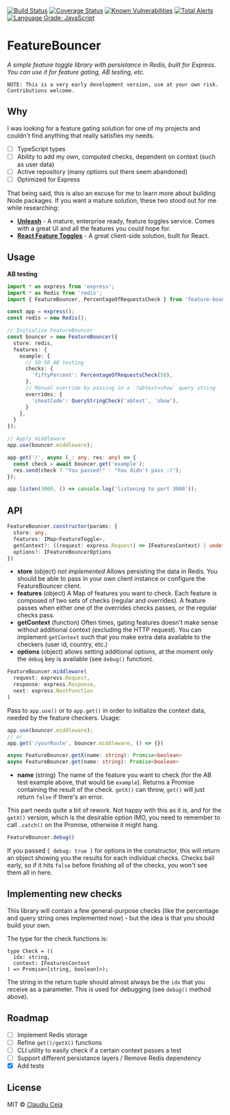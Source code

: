 [![Build Status](https://travis-ci.org/ClaudiuCeia/feature-bouncer.svg?branch=master)](https://travis-ci.org/ClaudiuCeia/feature-bouncer) [![Coverage Status](https://coveralls.io/repos/github/ClaudiuCeia/feature-bouncer/badge.svg?branch=master)](https://coveralls.io/github/ClaudiuCeia/feature-bouncer?branch=master) [![Known Vulnerabilities](https://snyk.io/test/github/ClaudiuCeia/feature-bouncer/badge.svg)](https://snyk.io/test/github/ClaudiuCeia/feature-bouncer) [![Total Alerts](https://img.shields.io/lgtm/alerts/g/ClaudiuCeia/feature-bouncer.svg?logo=lgtm&logoWidth=18)](https://lgtm.com/projects/g/ClaudiuCeia/feature-bouncer/alerts/) [![Language Grade: JavaScript](https://img.shields.io/lgtm/grade/javascript/g/ClaudiuCeia/feature-bouncer.svg?logo=lgtm&logoWidth=18)](https://lgtm.com/projects/g/ClaudiuCeia/feature-bouncer/context:javascript)

# FeatureBouncer  

_A simple feature toggle library with persistance in Redis, built for Express. You can use it for feature gating, AB testing, etc._ 

`NOTE: This is a very early development version, use at your own risk. Contributions welcome.`

## Why

I was looking for a feature gating solution for one of my projects and couldn't find anything that really satisfies my needs. 

- [ ] TypeScript types
- [ ] Ability to add my own, computed checks, dependent on context (such as user data)
- [ ] Active repository (many options out there seem abandoned)
- [ ] Optimized for Express

That being said, this is also an excuse for me to learn more about building Node packages. If you want a mature solution, these two stood out for me while researching:

- **[Unleash](https://github.com/unleash/unleash)** - A mature, enterprise ready, feature toggles service. Comes with a great UI and all the features you could hope for.
- **[React Feature Toggles](https://github.com/paralleldrive/react-feature-toggles)** - A great client-side solution, built for React. 

## Usage

**AB testing**

```ts
import * as express from 'express';
import * as Redis from 'redis';
import { FeatureBouncer, PercentageOfRequestsCheck } from 'feature-bouncer';

const app = express();
const redis = new Redis();

// Initialize FeatureBouncer
const bouncer = new FeatureBouncer({
  store: redis,
  features: {
    example: {
      // 50-50 AB testing
      checks: {
        'fiftyPercent': PercentageOfRequestsCheck(50),
      },
      // Manual override by passing in a `?abtest=show` query string
      overrides: {
        'cheatCode': QueryStringCheck('abtest', 'show'),
      }
    },
  }
});

// Apply middleware
app.use(bouncer.middleware);

app.get('/', async (_: any, res: any) => {
  const check = await bouncer.get('example');
  res.send(check ? "You passed!" : "You didn't pass :(");
});

app.listen(3000, () => console.log('listening to port 3000'));
```

## API

```ts
FeatureBouncer.constructor(params: {
  store: any,
  features: IMap<FeatureToggle>,
  getContext?: ((request: express.Request) => IFeaturesContext) | undefined,
  options?: IFeatureBouncerOptions
})
```

 - **store** (object) _not implemented_  Allows persisting the data in Redis. You should be able to pass in your own client instance or configure the FeatureBouncer client.  
 - **features** (object) A Map of features you want to check. Each feature is composed of two sets of checks (regular and overrides). A feature passes when either one of the overrides checks passes, or the regular checks pass.
 - **getContext** (function) Often times, gating features doesn't make sense without additional context (excluding the HTTP request). You can implement `getContext` such that you make extra data available to the checkers (user id, country, etc.) 
 - **options** (object) allows setting additional options, at the moment only the `debug` key is available (see `debug()` function).


```ts
FeatureBouncer.middleware(
  request: express.Request,
  response: express.Response,
  next: express.NextFunction
)
```

Pass to `app.use()` or to `app.get()` in order to initialize the context data, needed by the feature checkers.
Usage:

```ts
app.use(bouncer.middleware);
// or
app.get('/yourRoute', bouncer.middleware, () => {})
```



```ts
async FeatureBouncer.getX(name: string): Promise<boolean>
async FeatureBouncer.get(name: string): Promise<boolean>
```

 - **name** (string) The name of the feature you want to check (for the AB test example above, that would be `example`). Returns a Promise containing the result of the check. `getX()` can throw, `get()` will just return `false` if there's an error.

 This part needs quite a bit of rework. Not happy with this as it is, and for the `getX()` version, which is the desirable option IMO, you need to remember to call `.catch()` on the Promise, otherwise it might hang. 



 ``` ts
 FeatureBouncer.debug()
 ```

If you passed `{ debug: true }` for options in the constructor, this will return an object showing you the results for each individual checks. Checks bail early, so if it hits `false` before finishing all of the checks, you won't see them all in here.



## Implementing new checks

This library will contain a few general-purpose checks (like the percentage and query string ones implemented now) - but the idea is that you should build your own.

The type for the check functions is:

```
type Check = ((
  idx: string, 
  context: IFeaturesContext
) => Promise<[string, boolean]>);
```

The string in the return tuple should almost always be the `idx` that you receive as a parameter. This is used for debugging (see `debug()` method above). 

## Roadmap
- [ ] Implement Redis storage
- [ ] Refine `get()/getX()` functions
- [ ] CLI utility to easily check if a certain context passes a test
- [ ] Support different persistance layers / Remove Redis dependency
- [x] Add tests

## License
MIT © [Claudiu Ceia](https://github.com/ClaudiuCeia)
